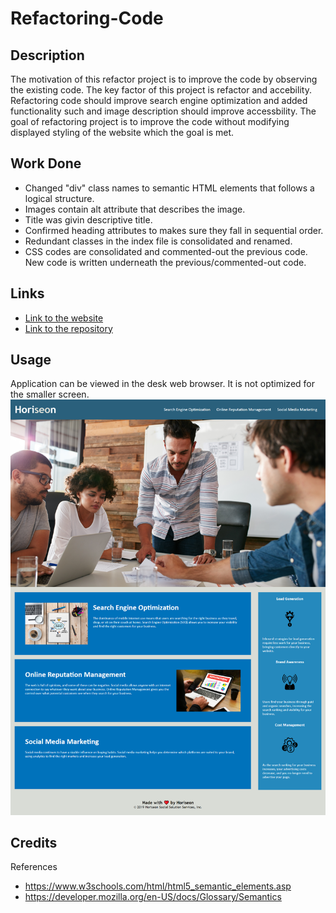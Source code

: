 # Refactoring-Code

## Description

The motivation of this refactor project is to improve the code by observing the existing code. The key factor of this project is refactor and accebility. Refactoring code should improve search engine optimization and added functionality such and image description should improve accessbility. The goal of refactoring project is to improve the code without modifying displayed styling of the website which the goal is met.

## Work Done

- Changed "div" class names to semantic HTML elements that follows a logical structure.
- Images contain alt attribute that describes the image.
- Title was givin descriptive title.
- Confirmed heading attributes to makes sure they fall in sequential order.
- Redundant classes in the index file is consolidated and renamed.
- CSS codes are consolidated and commented-out the previous code. New code is written underneath the previous/commented-out code.

## Links

- [Link to the website](https://namgiwoong.github.io/Refactoring-code/)
- [Link to the repository](https://github.com/namgiwoong/Refactoring-code)

## Usage

Application can be viewed in the desk web browser. It is not optimized for the smaller screen.
![](assets/images/screencapture-namgiwoong-github-io-Refactoring-code-2022-05-31-23_59_19.png)

## Credits

References

- https://www.w3schools.com/html/html5_semantic_elements.asp
- https://developer.mozilla.org/en-US/docs/Glossary/Semantics

